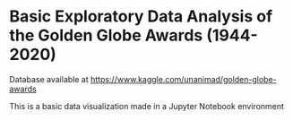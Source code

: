 # Basic Exploratory Data Analysis of the Golden Globe Awards (1944-2020)

Database available at https://www.kaggle.com/unanimad/golden-globe-awards

This is a basic data visualization made in a Jupyter Notebook environment
